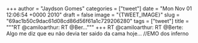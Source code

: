 
+++
author = "Jaydson Gomes"
categories = ["tweet"]
date = "Mon Nov 01 12:06:54 +0000 2010"
draft = false
image = "{TWEET_IMAGE}"
slug = "69ac1b50c9dac61d08cd86d56f61a1c729206280"
tags = ["tweet"]
title = """RT @camiloarthur: RT @Ber..."""
+++
RT @camiloarthur: RT @Berte: Algo me diz que eu não devia ter saido da cama hoje... //EMO dos inferno
